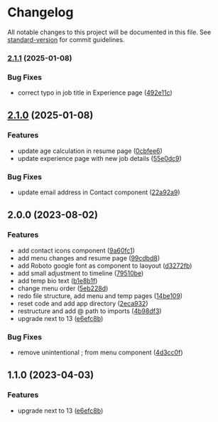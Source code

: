 # Changelog

All notable changes to this project will be documented in this file. See [standard-version](https://github.com/conventional-changelog/standard-version) for commit guidelines.

### [2.1.1](https://github.com/captain-fatbeard/personal-website/compare/v2.1.0...v2.1.1) (2025-01-08)


### Bug Fixes

* correct typo in job title in Experience page ([492e11c](https://github.com/captain-fatbeard/personal-website/commit/492e11cc3a8c34b50a15be4b97d0dab151ac2da7))

## [2.1.0](https://github.com/captain-fatbeard/personal-website/compare/v2.0.0...v2.1.0) (2025-01-08)


### Features

* update age calculation in resume page ([0cbfee6](https://github.com/captain-fatbeard/personal-website/commit/0cbfee68e70b458b653bafac67710b6f72c34175))
* update experience page with new job details ([55e0dc9](https://github.com/captain-fatbeard/personal-website/commit/55e0dc9d28adb3960fca686d53fc9514e6e84e7b))


### Bug Fixes

* update email address in Contact component ([22a92a9](https://github.com/captain-fatbeard/personal-website/commit/22a92a9a1ef9d063b31d395ab2bf12e9978fb0d1))

## 2.0.0 (2023-08-02)


### Features

* add contact icons component ([9a60fc1](https://github.com/captain-fatbeard/personal-website/commit/9a60fc1b75c1d2ce21744398cbdbba573622ee4a))
* add menu changes and resume page ([99cdbd8](https://github.com/captain-fatbeard/personal-website/commit/99cdbd8be8b476ebedd8153df32769541c65485f))
* add Roboto google font as component to laoyout ([d3272fb](https://github.com/captain-fatbeard/personal-website/commit/d3272fbc0f91bc050f2f1fddea9f463e02942e1d))
* add small adjustment to timeline ([79510be](https://github.com/captain-fatbeard/personal-website/commit/79510bed939ca8f3a7e558ec0b0f7dea112bda87))
* add temp bio text ([b1e8b1f](https://github.com/captain-fatbeard/personal-website/commit/b1e8b1ffab5e11afdd272acafc818346d6021d2e))
* change menu order ([5eb228d](https://github.com/captain-fatbeard/personal-website/commit/5eb228df3d7e0803a98e68846b22171bd5fdf4e6))
* redo file structure, add menu and temp pages ([14be109](https://github.com/captain-fatbeard/personal-website/commit/14be109d19622cf162dd2f89416cc546f0055a5a))
* reset code and add app directory ([2eca932](https://github.com/captain-fatbeard/personal-website/commit/2eca93248de2a609ad0c673eda4888a3ef1b90fd))
* restructure and add @ path to imports ([4b98df3](https://github.com/captain-fatbeard/personal-website/commit/4b98df3eeb1acae6fb6acca19e1a87424d937609))
* upgrade next to 13 ([e6efc8b](https://github.com/captain-fatbeard/personal-website/commit/e6efc8bef44bb45475f8cda4540baa06f7cf7005))


### Bug Fixes

* remove unintentional ; from menu component ([4d3cc0f](https://github.com/captain-fatbeard/personal-website/commit/4d3cc0fc04274bb42879e3849b04798a71fa669f))

## 1.1.0 (2023-04-03)


### Features

* upgrade next to 13 ([e6efc8b](https://github.com/captain-fatbeard/personal-website/commit/e6efc8bef44bb45475f8cda4540baa06f7cf7005))
